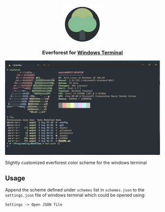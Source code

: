 <h3 align="center">
	<img src="assets/everforest-icon.png" width="130" alt="Logo"/><br/>
	<img src="https://raw.githubusercontent.com/catppuccin/catppuccin/main/assets/misc/transparent.png" height="30" width="0px"/>
	Everforest for <a href="https://github.com/Microsoft/Terminal">Windows Terminal</a>
	<img src="https://raw.githubusercontent.com/catppuccin/catppuccin/main/assets/misc/transparent.png" height="30" width="0px"/>
</h3>

<p align="center">
  <img src="assets/preview.png"/>
</p>

Slightly customized everforest color scheme for the windows terminal

## Usage

Append the scheme defined under `schemes` list in `schemes.json` to the `settings.json` file of windows terminal which could be opened using:

```
Settings -> Open JSON file
```

